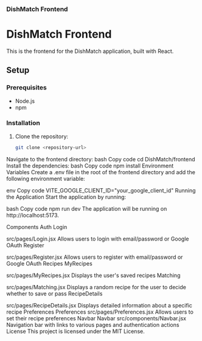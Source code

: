 
### DishMatch Frontend

# DishMatch Frontend

This is the frontend for the DishMatch application, built with React.

## Setup

### Prerequisites

- Node.js
- npm

### Installation

1. Clone the repository:
   ```bash
   git clone <repository-url>

Navigate to the frontend directory:
bash
Copy code
cd DishMatch/frontend
Install the dependencies:
bash
Copy code
npm install
Environment Variables
Create a .env file in the root of the frontend directory and add the following environment variable:

env
Copy code
VITE_GOOGLE_CLIENT_ID="your_google_client_id"
Running the Application
Start the application by running:

bash
Copy code
npm run dev
The application will be running on http://localhost:5173.

Components
Auth
Login

src/pages/Login.jsx
Allows users to login with email/password or Google OAuth
Register

src/pages/Register.jsx
Allows users to register with email/password or Google OAuth
Recipes
MyRecipes

src/pages/MyRecipes.jsx
Displays the user's saved recipes
Matching

src/pages/Matching.jsx
Displays a random recipe for the user to decide whether to save or pass
RecipeDetails

src/pages/RecipeDetails.jsx
Displays detailed information about a specific recipe
Preferences
Preferences
src/pages/Preferences.jsx
Allows users to set their recipe preferences
Navbar
Navbar
src/components/Navbar.jsx
Navigation bar with links to various pages and authentication actions
License
This project is licensed under the MIT License.
